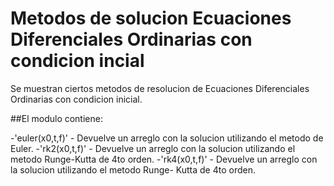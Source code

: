 # Metodos de solucion Ecuaciones Diferenciales Ordinarias con condicion incial

Se muestran ciertos metodos de resolucion de Ecuaciones Diferenciales Ordinarias con condicion inicial.

##El modulo contiene:

-'euler(x0,t,f)' - Devuelve un arreglo con la solucion utilizando el metodo de Euler.
-'rk2(x0,t,f)' - Devuelve un arreglo con la solucion utilizando el metodo Runge-Kutta de 4to orden.
-'rk4(x0,t,f)' - Devuelve un arreglo con la solucion utilizando el metodo Runge-
Kutta de 4to orden.

